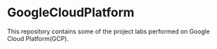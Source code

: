 # GoogleCloudPlatform
This repository contains some of the project labs performed on Google Cloud Platform(GCP). 

